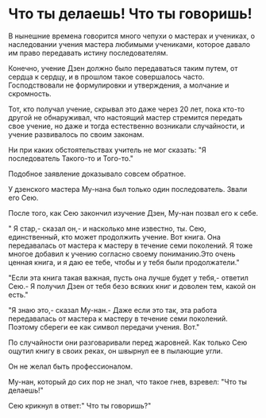 # Что ты делаешь! Что ты говоришь!

В нынешние времена говорится много чепухи о мастерах и учениках, о наследовании учения мастера любимыми учениками, которое давало им право передавать истину последователям.

Конечно, учение Дзен должно было передаваться таким путем, от сердца к сердцу, и в прошлом такое совершалось часто. Господствовали не формулировки и утверждения, а молчание и скромность.

Тот, кто получал учение, скрывал это даже через 20 лет, пока кто-то другой не обнаруживал, что настоящий мастер стремится передать свое учение, но даже и тогда естественно возникали случайности, и учение развивалось по своим законам.

Ни при каких обстоятельствах учитель не мог сказать: "Я последователь Такого-то и Того-то."

Подобное заявление доказывало совсем обратное.

У дзенского мастера Му-нана был только один последователь. Звали его Сею.

После того, как Сею закончил изучение Дзен, Му-нан позвал его к себе.

" Я стар,- сказал он,- и насколько мне известно, ты. Сею, единственный, кто может продолжить учение. Вот книга. Она передавалась от мастера к мастеру в течение семи поколений. Я тоже многое добавил к учению согласно своему пониманию.Это очень ценная книга, и я даю ее тебе, чтобы и у тебя были продолжатели."

"Если эта книга такая важная, пусть она лучше будет у тебя,- ответил Сею.- Я получил Дзен от тебя безо всяких книг и доволен тем, какой он есть."

"Я знаю это,- сказал Му-нан.- Даже если это так, эта работа передавалась от мастера к мастеру в течение семи поколений. Поэтому сбереги ее как символ передачи учения. Вот."

По случайности они разговаривали перед жаровней. Как только Сею ощутил книгу в своих реках, он швырнул ее в пылающие угли.

Он не желал быть профессионалом.

Му-нан, который до сих пор не знал, что такое гнев, взревел: "Что ты делаешь!"

Сею крикнул в ответ:" Что ты говоришь?"